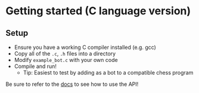 # Getting started (C language version)

## Setup
- Ensure you have a working C compiler installed (e.g. gcc)
- Copy all of the `.c`, `.h` files into a directory
- Modify `example_bot.c` with your own code
- Compile and run!
  - Tip: Easiest to test by adding as a bot to a compatible chess program

Be sure to refer to the [docs](https://github.com/shiro-nya/2025-chess-bot-tournament/wiki/Chess-API-(C)) to see how to use the API!

